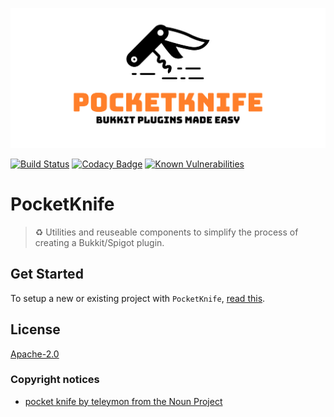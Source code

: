 ![Logo](logo.svg)

[![Build Status](https://travis-ci.com/axelrindle/PocketKnife.svg?branch=master)](https://travis-ci.com/axelrindle/PocketKnife)
[![Codacy Badge](https://api.codacy.com/project/badge/Grade/44f2287392d3482c86bf467223f2e88a)](https://www.codacy.com/app/axel.rindle/PocketKnife?utm_source=github.com&amp;utm_medium=referral&amp;utm_content=axelrindle/PocketKnife&amp;utm_campaign=Badge_Grade)
[![Known Vulnerabilities](https://snyk.io/test/github/axelrindle/PocketKnife/badge.svg?targetFile=build.gradle)](https://snyk.io/test/github/axelrindle/PocketKnife?targetFile=build.gradle)

# PocketKnife
> :recycle: Utilities and reuseable components to simplify the process of creating a Bukkit/Spigot plugin.

## Get Started
To setup a new or existing project with `PocketKnife`, [read this](https://github.com/axelrindle/PocketKnife/wiki/Get-Started).

## License
[Apache-2.0](LICENSE)

### Copyright notices
- [pocket knife by teleymon from the Noun Project](https://thenounproject.com/icon/923802/)
